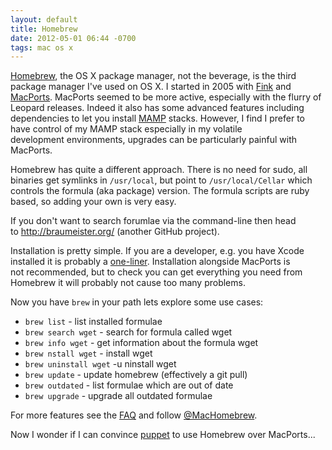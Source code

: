 ```yaml
---
layout: default
title: Homebrew
date: 2012-05-01 06:44 -0700
tags: mac os x
---
```


[Homebrew](https://brew.sh), the OS X package manager, not the beverage, is the third
package manager I've used on OS X. I started in 2005 with
[Fink](http://www.finkproject.org/) and [MacPorts](http://www.macports.org/). 
MacPorts seemed to be more active, especially with the flurry of Leopard releases. 
Indeed it also has some advanced features including dependencies to let you install
[MAMP](http://en.wikipedia.org/wiki/MAMP) stacks. However, I find I prefer to have control
of my MAMP stack especially in my volatile development environments, upgrades can be 
particularly painful with MacPorts.  
  
Homebrew has quite a different approach. There is no need for sudo, all
binaries get symlinks in ``/usr/local``, but point to ``/usr/local/Cellar``
which controls the formula (aka package) version. The formula scripts
are ruby based, so adding your own is very easy.  
  
If you don't want to search forumlae via the command-line then head
to <http://braumeister.org/> (another GitHub project).  
  
Installation is pretty simple. If you are a developer, e.g. you have
Xcode installed it is probably a
[one-liner](https://github.com/mxcl/homebrew/wiki/installation).
Installation alongside MacPorts is not recommended, but to check you can
get everything you need from Homebrew it will probably not cause too
many problems.  
  
Now you have ``brew`` in your path lets explore some use cases:  

-   ``brew list`` - list installed formulae
-   ``brew search wget``  - search for formula called wget
-   ``brew info wget`` - get information about the formula wget
-   ``brew nstall wget`` - install wget
-   ``brew uninstall wget`` -u ninstall wget
-   ``brew update`` - update homebrew (effectively a git pull)
-   ``brew outdated`` - list formulae which are out of date
-   ``brew upgrade`` - upgrade all outdated formulae

For more features see the
[FAQ](https://github.com/mxcl/homebrew/wiki/FAQ) and
follow [@MacHomebrew](https://twitter.com/#!/MacHomebrew).  
  
Now I wonder if I can convince [puppet](http://puppetlabs.com/) to use
Homebrew over MacPorts...